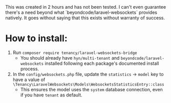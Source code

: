 <aside>This was created in 2 hours and has not been tested.  I can't even guarantee there's a need beyond what `beyondcode/laravel-websockets` provides natively.  It goes without saying that this exists without warranty of success.</aside> 

# How to install:
1. Run `composer require tenancy/laravel-websockets-bridge`
   * You should already have `hyn/multi-tenant` and `beyondcode/laravel-websockets` installed following each package's documented install process.
2. In the `config/websockets.php` file, update the `statistics` -> `model` key to have a value of `\Tenancy\LaravelWebsockets\Models\WebsocketsStatisticsEntry::class`
   * This ensures the model uses the `system` database connection, even if you have `tenant` as default.
